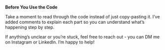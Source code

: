 **Before You Use the Code**

Take a moment to read through the code instead of just copy-pasting it. I’ve added comments to explain each part so you can understand what’s happening step by step.

If anything’s unclear or you’re stuck, feel free to reach out - you can DM me on Instagram or LinkedIn. I’m happy to help!
